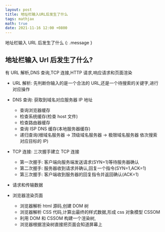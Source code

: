 ```yaml
---
layout: post
title: 地址栏输入URL后发生了什么
tags: mathjax
math: true
date: 2021-11-16 12:00 +0800
---
```


地址栏输入 URL 后发生了什么
{: .message }

## 地址栏输入 Url 后发生了什么?

有 URL 解析,DNS 查询,TCP 连接,HTTP 请求,响应请求和页面渲染

- URL 解析: 先判断你输入的是一个合法的 URL,还是一个待搜索的关键字,进行对应操作

- DNS 查询: 获取到域名对应服务器 IP 地址

  - 查询浏览器缓存
  - 检查系统缓存(检查 host 文件)
  - 检查路由器缓存
  - 查询 ISP DNS 缓存(本地服务器缓存)
  - 递归查询(根域名服务器 -> 顶级域名服务器 -> 极限域名服务器 依次搜索对应目标的 IP)

- TCP 连接: 三次握手建立 TCP 连接

  - 第一次握手: 客户端向服务端发送请求(SYN=1)等待服务器确认
  - 第二次握手: 服务器收到请求并确认,回复一个指令(SYN=1,ACK=1)
  - 第三次握手: 客户端收到服务器的回复指令并返回确认(ACK=1)

- 请求和传输数据

- 浏览器渲染页面
  - 浏览器解析 html 源码,创建 DOM 树
  - 浏览器解析 CSS 代码,计算出最终的样式数据,形成 css 对象模型 CSSOM
  - 利用 DOM 和 CSSOM 构建一个渲染树,
  - 浏览器根据渲染树直接把页面会知道屏幕上
